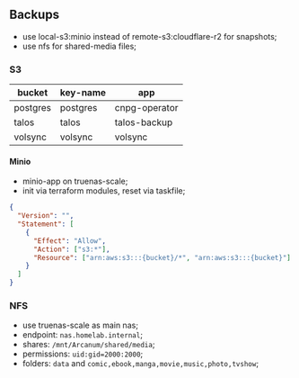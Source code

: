 ## Backups

- use local-s3:minio instead of remote-s3:cloudflare-r2 for snapshots;
- use nfs for shared-media files;

### S3

| bucket     | key-name   | app               |
| ---------- | ---------- | ----------------- |
| postgres   | postgres   | cnpg-operator     |
| talos      | talos      | talos-backup      |
| volsync    | volsync    | volsync           |

#### Minio

- minio-app on truenas-scale;
- init via terraform modules, reset via taskfile;

```json
{
  "Version": "",
  "Statement": [
    {
      "Effect": "Allow",
      "Action": ["s3:*"],
      "Resource": ["arn:aws:s3:::{bucket}/*", "arn:aws:s3:::{bucket}"]
    }
  ]
}
```

### NFS

- use truenas-scale as main nas;
- endpoint: `nas.homelab.internal`;
- shares: `/mnt/Arcanum/shared/media`;
- permissions: `uid:gid=2000:2000`;
- folders: `data` and `comic,ebook,manga,movie,music,photo,tvshow`;
